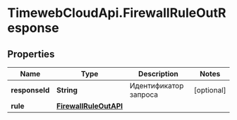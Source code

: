 # TimewebCloudApi.FirewallRuleOutResponse

## Properties

Name | Type | Description | Notes
------------ | ------------- | ------------- | -------------
**responseId** | **String** | Идентификатор запроса | [optional] 
**rule** | [**FirewallRuleOutAPI**](FirewallRuleOutAPI.md) |  | 



